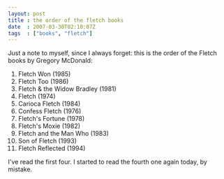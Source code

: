 ```yaml
---
layout: post
title : the order of the fletch books
date  : 2007-03-30T02:10:07Z
tags  : ["books", "fletch"]
---
```

Just a note to myself, since I always forget: this is the order of the Fletch
books by Gregory McDonald:

1. Fletch Won (1985)
2. Fletch Too (1986)
3. Fletch & the Widow Bradley (1981)
4. Fletch (1974)
5. Carioca Fletch (1984)
6. Confess Fletch (1976)
7. Fletch's Fortune (1978)
8. Fletch's Moxie (1982)
9. Fletch and the Man Who (1983)
10. Son of Fletch (1993)
11. Fletch Reflected (1994)

I've read the first four.  I started to read the fourth one again today, by
mistake.

